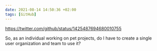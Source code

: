 ```yaml
---
date: 2021-08-14 14:50:36 +02:00
tags: [GitHub]
---
```


https://twitter.com/github/status/1425487694680010755

So, as an individual working on pet projects, do I have to create a single user organization and team to use it?